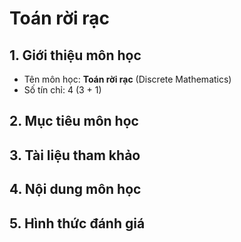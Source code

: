 # Toán rời rạc





## 1. Giới thiệu môn học

* Tên môn học: **Toán rời rạc** (Discrete Mathematics)
* Số tín chỉ: 4 (3 + 1)

## 2. Mục tiêu môn học

## 3. Tài liệu tham khảo

## 4. Nội dung môn học

## 5. Hình thức đánh giá
